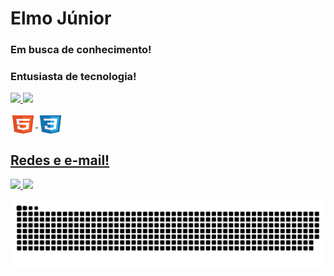 # Elmo Júnior

### Em busca de conhecimento!
### Entusiasta de tecnologia!

<div>

<a href="https://github.com/Elmo-Jr">
<img height="180em" src="https://github-readme-stats.vercel.app/api?username=Elmo-Jr&show_icons=true&theme=dracula&include_all_commits=true&count_private=true"/>
<img height="180em" src="https://github-readme-stats.vercel.app/api/top-langs/?username=Elmo-Jr&layout=compact&langs_count=6&theme=dracula"/>

</div>


<div style="display: inline_block">

<br>

<img align="center" alt="HTML" height="30" width="40" src="https://raw.githubusercontent.com/devicons/devicon/master/icons/html5/html5-original.svg">
<img align="center" alt="CSS" height="30" width="40" src="https://raw.githubusercontent.com/devicons/devicon/master/icons/css3/css3-original.svg">

<br>

</div>


## Redes e e-mail!


<div>

<a href="fco.elmo.jr@gmail.com">
<img src="https://img.shields.io/badge/-Gmail-%23333?style=for-the-badge&logo=gmail&logoColor=white" target="_blank">
</a>

<a href="https://www.linkedin.com/in/elmo-júnior" target="_blank">
<img src="https://img.shields.io/badge/-LinkedIn-%230077B5?style=for-the-badge&logo=linkedin&logoColor=white" target="_blank">
</a>

![snake gif](https://github.com/Elmo-Jr/Elmo-Jr/blob/output/github-contribution-grid-snake.svg)

</div>